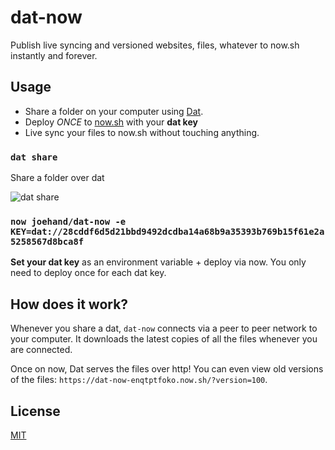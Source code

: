 # dat-now

Publish live syncing and versioned websites, files, whatever to now.sh instantly and forever.

## Usage

* Share a folder on your computer using [Dat](github.com/datproject/dat).
* Deploy *ONCE* to [now.sh](https://zeit.co/now) with your **dat key**
* Live sync your files to now.sh without touching anything.

### `dat share`

Share a folder over dat

![dat share](https://blog.datproject.org/content/images/2017/06/dat-share.gif)

### `now joehand/dat-now -e KEY=dat://28cddf6d5d21bbd9492dcdba14a68b9a35393b769b15f61e2a5258567d8bca8f`

**Set your dat key** as an environment variable + deploy via now. You only need to deploy once for each dat key.

## How does it work?

Whenever you share a dat, `dat-now` connects via a peer to peer network to your computer. It downloads the latest copies of all the files whenever you are connected.

Once on now, Dat serves the files over http! You can even view old versions of the files: `https://dat-now-enqtptfoko.now.sh/?version=100`.

## License

[MIT](LICENSE.md)
